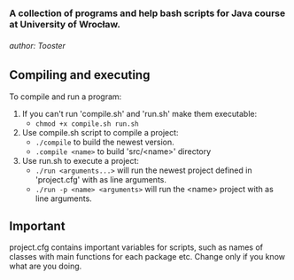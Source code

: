 ### A collection of programs and help bash scripts for Java course at University of Wrocław.
###### author: Tooster
## Compiling and executing
To compile and run a program:
1. If you can't run 'compile.sh' and 'run.sh' make them executable:
    * `chmod +x compile.sh run.sh`
2. Use compile.sh script to compile a project:
    * `./compile` to build the newest version.
    * `.compile <name>` to build 'src/\<name>' directory
3. Use run.sh to execute a project:
    * `./run <arguments...>` will run the newest project defined in 'project.cfg'
        with <arguments> as line arguments.
    * `./run -p <name> <arguments>` will run the \<name> project with <arguments>
        as line arguments.
        
## Important
project.cfg contains important variables for scripts, such as names of classes with 
main functions for each package etc. Change only if you know what are you doing.
